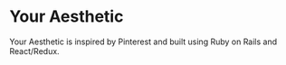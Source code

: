 # Your Aesthetic

Your Aesthetic is inspired by Pinterest and built using Ruby on Rails and React/Redux.

